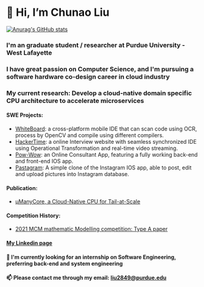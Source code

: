 # 👋 Hi, I’m Chunao Liu
[![Anurag's GitHub stats](https://github-readme-stats.vercel.app/api?username=ChunaoLiu&count_private=true&theme=tokyonight)](https://github.com/anuraghazra/github-readme-stats)
### I'm an graduate student / researcher at Purdue University - West Lafayette
### I have great passion on Computer Science, and I'm pursuing a software hardware co-design career in cloud industry
### My current research: Develop a cloud-native domain specific CPU architecture to accelerate microservices

#### SWE Projects:
  - [WhiteBoard](https://github.com/Anurag-Shah/WhiteBoard): a cross-platform mobile IDE that can scan code using OCR, process by OpenCV and compile using different compilers.
  - [HackerTime](https://github.com/HBillaud/HackerTime-Backend): a online Interview website with seamless synchronized IDE using Operational Transformation and real-time video streaming.
  - [Pow-Wow](https://github.com/aNewbieProgrammer/Pow-Wow): an Online Consultant App, featuring a fully working back-end and front-end IOS app.
  - [Pastagram](https://github.com/aNewbieProgrammer/Parstagram): A simple clone of the Instagram IOS app, able to post, edit and upload pictures into Instagram database.

#### Publication:
  - [μManyCore, a Cloud-Native CPU for Tail-at-Scale](https://dl.acm.org/doi/abs/10.1145/3579371.3589068)
 
#### Competition History:
  - [2021 MCM mathematic Modelling competition: Type A paper](https://github.com/aNewbieProgrammer/MCM-Paper)
  
#### [My Linkedin page](https://www.linkedin.com/in/chunao-liu-1a7a31204/)
 
#### 💞️ I'm currently looking for an internship on Software Engineering, preferring back-end and system engineering
#### 📫 Please contact me through my email: liu2849@purdue.edu

<!---
aNewbieProgrammer/aNewbieProgrammer is a ✨ special ✨ repository because its `README.md` (this file) appears on your GitHub profile.
You can click the Preview link to take a look at your changes.
--->
